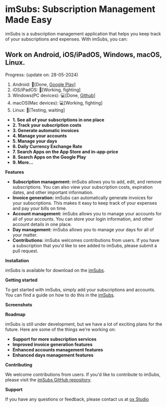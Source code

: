 # imSubs: Subscription Management Made Easy

imSubs is a subscription management application that helps you keep track of your subscriptions and expenses. With imSubs, you can:


## Work on Android, iOS/iPadOS, Windows, macOS, Linux.
Progress: (update on: 28-05-2024)
1. Android: 📱[Done, [Google Play](https://play.google.com/store/apps/details?id=com.alphabet.oxstudio.imsubs)]
2. iOS/iPadOS: 📱[Working, fighting]
3. Windows(PC devices): 💻[Done, [Github](https://github.com/LJRFox/imSubs-Common/releases)]
4. macOS(Mac devices): 💻[Working, fighting]
5. Linux: 🐧[Testing, waiting]


* **1. See all of your subscriptions in one place**
* **2. Track your subscription costs**
* **3. Generate automatic invoices**
* **4. Manage your accounts**
* **5. Manage your days**
* **6. Daily Currency Exchange Rate**
* **7. Search Apps on the App Store and in-app-price**
* **8. Search Apps on the Google Play**
* **9. More...**

**Features**

* **Subscription management:** imSubs allows you to add, edit, and remove subscriptions. You can also view your subscription costs, expiration dates, and other important information.
* **Invoice generation:** imSubs can automatically generate invoices for your subscriptions. This makes it easy to keep track of your expenses and pay your bills on time.
* **Account management:** imSubs allows you to manage your accounts for all of your accounts. You can store your login information, and other account details in one place.
* **Day management:** imSubs allows you to manage your days for all of your matter.
* **Contributions:** imSubs welcomes contributions from users. If you have a subscription that you'd like to see added to imSubs, please submit a pull request.

**Installation**

imSubs is available for download on the [imSubs](https://oxstudio.canny.io/).

**Getting started**

To get started with imSubs, simply add your subscriptions and accounts. You can find a guide on how to do this in the [imSubs](https://oxstudio.canny.io/).

**Screenshots**







**Roadmap**

imSubs is still under development, but we have a lot of exciting plans for the future. Here are some of the things we're working on:

* **Support for more subscription services**
* **Improved invoice generation features**
* **Enhanced accounts management features**
* **Enhanced days management features**

**Contributing**

We welcome contributions from users. If you'd like to contribute to imSubs, please visit the [imSubs GitHub repository](https://github.com/LJRFox/imSubs-Common).

**Support**

If you have any questions or feedback, please contact us at [ox Studio](https://oxstudio.canny.io/)
